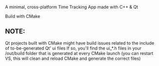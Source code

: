 A minimal, cross-platform Time Tracking App made with C++ & Qt

Build with CMake

## NOTE: 
Qt projects built with CMake might have build issues related to the include of to-be-generated Qt' ui files 
If so, you'll find the ui_*.h files in your /out/build folder that is generated at every CMake launch 
(you can restart VS, this will clean and reload CMake and generate the correct files)